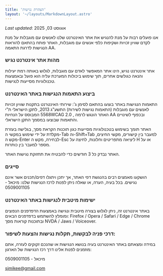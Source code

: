 ```yaml
---
title: 'הצהרת נגישות'
layout: '~/layouts/MarkdownLayout.astro'
---
```


_Last updated_: אוגוסט 03, 2025

אנו פועלים רבות על מנת להנגיש את אתר האינטרנט שלנו לאנשים עם מוגבלות על מנת לקדם שוויון זכויות ושקיפות כלפי אנשים עם מוגבלות, האתר פותח בהתאם להוראות הנגישות לדרגת התאמה AA.

### מהות אתר אינטרנט נגיש

אתר אינטרנט נגיש, הינו אתר המאפשר לאדם עם מוגבלות, לגלוש באותה רמת יעילות והנאה כגולשים אחרים, תוך שימוש ביכולות המערכת עליה הוא פועל ובאמצעות טכנולוגיות מסייעות לנגישות.

### ביצוע התאמות הנגישות באתר האינטרנט

התאמות הנגישות באתר בוצעו בהתאם לסימן ג': שירותי האינטרנט בתקנות שוויון זכויות לאנשים עם מוגבלות (התאמות נגישות לשירות) התשע"ג 2013, לתקן הישראלי ת"י 5568 המבוסס על הנחיותWCAG 2.0 , האתר הונגש לרמה AA ובכפוף לשינויים והתאמות שבוצעו במסמך התקן הישראלי.

האתר תומך בשימוש בטכנולוגיות מסייעות כגון תוכנות הקראת מסך, בגלישה בעזרת מקלדת על ידי שימוש במקשי ה-Tab וה-Shift+Tab למעבר בין קישורים, מקשי החיצים, מקש ה-Enter לבחירה, מקש ה-Esc ליציאה מתפריטים וחלונות, לחיצה על H או על מספר למעבר בין כותרות.

האתר נבדק כל 3 חודשים כדי להבטיח את תחזוקת נגישות האתר.

### סייגים

הושקעו מאמצים רבים בהנגשת דפי האתר, אך יתכן ויתגלו דפים/תכנים אשר אינם נגישים. בכל בעיה, הערה, או שאלה ניתן לפנות לרכז הנגישות שלנו: מיכאל - 0509001105

### ישימות מיטבית לנגישות באתר האינטרנט

באתר אינטרנט זה, ניתן לגלוש בצורה מיטבית ונגישה באמצעות הדפדפנים הנפוצים ומומלץ להשתמש בדפדפנים הבאים:  Firefox / Opera / Safari / Edge / Chrome ובתוכנות קוראות מסך NVDA / Jaws / Voiceover.

### דרכי פניה לבקשות, תקלות נגישות והצעות לשיפור:

במידה ומצאתם באתר האינטרנט בעיה בנושא הנגישות או שהנכם זקוקים לעזרה, אתם מוזמנים לפנות אלינו דרך רכז הנגישות של הארגון:

מיכאל - 0509001105 

sjmikee@gmail.com
